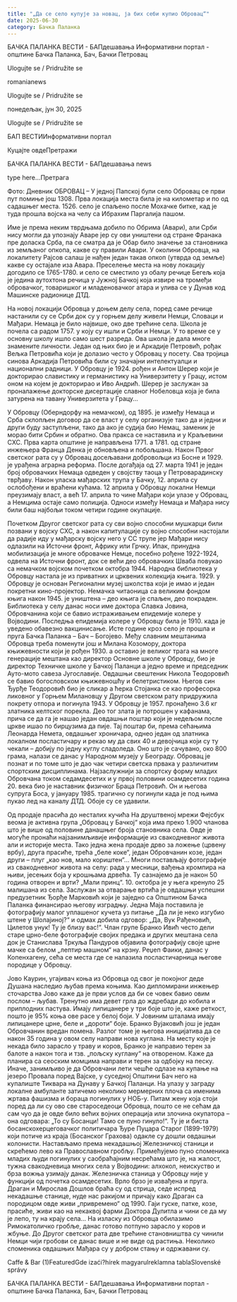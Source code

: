 ```yaml
---
title: "„Да се село купује за новац, ја бих себи купио Обровац“"
date: 2025-06-30
category: Бачка Паланка
---
```


БАЧКА ПАЛАНКА ВЕСТИ - БАПдешавања Информативни портал - општине Бачка Паланка, Бач, Бачки Петровац

Ulogujte se / Pridružite se

romanianews

Ulogujte se / Pridružite se

понедељак, јун 30, 2025

Ulogujte se / Pridružite se

БАП ВЕСТИИнформативни портал

Куцајте овдеПретражи

БАЧКА ПАЛАНКА ВЕСТИ - БАПдешавања news

type here...Претрага

Фото: Дневник
            ОБРОВАЦ – У једној Папској були село Обровац се први пут помиње још 1308. Прва локација места била је на километар и по од садашњег места. 1526. село је спаљено после Мохачке битке, кад је туда прошла војска на челу са Ибрахим Паргалија пашом.

Име је према неким тврдњама добило по Обрима (Авари), али Срби нису могли да упознају Аваре јер су ови уништени од стране Франака пре доласка Срба, па се сматра да је Обар било значење за становника из земљаног опкопа, какве су правили Авари. У околини Обровца, на локалитету Рајсов салаш је нађен један такав опкоп (утврда од земље) какве су остајале иза Авара.
Преселење места на нову локацију догодило се 1765-1780. и село се сместило уз обалу речице Бегељ која је једина аутохтона речица у Јужној Бачкој која извире на тромеђи обровачког, товаришког и младеновачког атара и улива се у Дунав код Машинске радионице ДТД.


На новој локацији Обровца у доњем делу села, поред саме речице настанили су се Срби док су у горњем делу живели Немци, Словаци и Мађари. Немаца је било највише, око две трећине села. Школа је почела са радом 1757. у коју су ишли и Срби и Немци. У то време се у основну школу ишло само шест разреда. Ова школа је дала многе знамените личности. Један од њих био је и Аркадије Петровић, рођак Вељка Петровића који је долазио често у Обровац у посету. Сва тројица синова Аркадија Петровића били су значајни интелектуалци и национални радници. У Обровцу је 1924. рођен и Антон Шерер који је докторирао славистику и германистику на Универзитету у Грацу, истом оном на којем је докторирао и Иво Андрић. Шерер је заслужан за проналажење докторске дисертације славног Нобеловца која је била затурена на тавану Универзитета у Грацу…


У Обровцу (Оберндорфу на немачком), од 1895. је између Немаца и Срба склопљен договор да се власт у селу организује тако да и једни и други буду заступљени, тако да ако је судија био Немац, заменик је морао бити Србин и обратно. Ова пракса се наставила и у Краљевини СХС. Прва карта општине је направљена 1771. а 1781. од стране инжењера Франца Денка је обновљена и побољшана.
Након Првог светског рата су у Обровац досељавани добровољци из Босне и 1929. је урађена аграрна реформа. После догађаја од 27. марта 1941 је један број обровачких Немаца одведен у својству таоца у Петроварадинску тврђаву. Након уласка мађарских трупа у Бачку, 12. априла су ослобођени и враћени кућама. 12 априла у Обровцу локални Немци преузимају власт, а већ 17. априла то чине Мађари који улазе у Обровац, а Немцима остаје само полиција. Односи између Немаца и Мађара нису били баш најбољи током четири године окупације.


Почетком Другог светског рата су сви војно способни мушкарци били позвани у војску СХС, а након капитулације су војно способни настојали да радије иду у мађарску војску него у СС трупе јер Мађари нису одлазили на Источни фронт, Африку или Грчку. Ипак, принудна мобилизација је многе обровачке Немце, посебно рођене 1922-1924, одвела на Источни фронт, док се већи део обровачких Шваба повукао са немачком војском почетком октобра 1944.
Народна библиотека у Обровцу настала је из приватних и црквених колекција књига. 1929. у Обровцу је основан Регионални музеј школства који је имао и један покретни кино-пројектор. Немачка читаоница са великим фондом књига након 1945. је уништена – део књига је спаљен, део покраден.
Библиотека у селу данас носи име доктора Славка Јовина, Обровчанина који се бавио истраживањем епидемије колере у Војводини. Последња епидемија колере у Обровцу била је 1910. када је уведено обавезно вакцинисање. Исте године кроз село је прошла и пруга Бачка Паланка – Бач – Богојево.
Међу славним мештанима Обровца треба поменути још и Милана Козомору, доктора књижевности који је рођен 1930. а оставио је великог трага на многе генерације мештана као директор Основне школе у Обровцу, био је директор Техничке школе у Бачкој Паланци а једно време и председник Ауто-мото савеза Југославије.
Овдашњи свештеник Никола Теодоровић се бавио богословском књижевношћу и белетристиком. Његов син Ђурђе Теодоровић био је сликар а ћерка Стојанка се као професорка ликовног у Горњем Милановцу у Другом светском рату придружила покрету отпора и погинула 1943.
У Обровцу је 1957. пронађено 3.6 кг златника келтског порекла. Део тог злата је потрошен у кафанама, прича се да га је нашао један овдашњи поштар који је недељом после цркве ишао по бирцузима да пије. Тај поштар би, према сећањима Леонарда Немета, овдашњег хроничара, однео један од златника локалном посластичару и рекао му да свих 40 и девојчица који су ту чекали – добију по једну куглу сладоледа. Оно што је сачувано, око 800 грама, налази се данас у Народном музеју у Београду.
Обровац је познат и по томе што је дао чак четири светска првака у различитим спортским дисциплинама. Најзаслужнији за спортску форму младих Обровчана током седамдесетих и у првој половини осамдесетих година 20. века био је наставник физичког Браца Петровић. Он и његова супруга Боса, у јануару 1985. трагично су погинули када је под њима пукао лед на каналу ДТД. Обоје су се удавили.

Од продаје прасића до несталих кучића
На друштвеној мрежи Фејсбук веома је активна група „Обровац у Бачкој“ која има преко 1.900 чланова што је више од половине данашњег броја становника села. Овде је могуће пронаћи најзанимљивије информације из свакодневног живота али и историје места.
Тако једна жена продаје дрво за ложење (црвену врбу), друга прасиће, трећа „беле коке“, један Обровчанин козе, један други – плуг „као нов, мало кориштен“…
Многи постављају фотографије из свакодневног живота на селу: рада у месници, вађења кромпира на њиви, јесењих боја у крошњама дрвећа. Ту сазнајемо да је након 50 година отворен и врти? „Мали принц“. 10. октобра је у њега кренуло 25 малишана из села. Заслужан за отварање вртића је овдашњи успешни предузетник Ђорђе Марковић који је заједно са Општином Бачка Паланка финансирао његову изградњу.
Једна Маја поставила је фотографију малог уплашеног кучета уз питање „Да ли је неко изгубио штене у Шолајиној?“ и одмах добила одговор: „Да, Вук Рађеновић, Цилетов унук! Ту је близу вас!“.
Члан групе Бранко Ивић често дели старе црно-беле фотографије својих предака и других мештана села док је Станислава Тркуља Пандуров објавила фотографију своје црне мачке са белом „лептир машном“ на крзну. Реџеп Фаики, данас у Копенхагену, сећа се места где се налазила посластичарница његове породице у Обровцу.

Јово Каурин, угајивач коња из Обровца од свог је покојног деде Душана наследио љубав према коњима. Као дипломирани инжењер сточарства Јово каже да је први услов да би се човек бавио овим послом – љубав. Тренутно има девет грла до ждребади до кобила и приплодних пастува. Имају липицанере у три боје што је, каже реткост, пошто је 95% коња ове расе у белој боји. У Јовиним шталама имају липицанере црне, беле и „дороти“ боје.
Бранко Вујаковић још је један Обровчанин вредан помена. Разлог томе је његова иницијатива да се након 35 година у овом селу направи нова куглана. На месту које је некада било зарасло у траву и коров, Бранко је направио терен за балоте а након тога и тзв. „пољску куглану“ на отвореном. Каже да планира са сеоским момцима направи и терен за одбојку на песку. Иначе, занимљиво је да Обровчани лети чешће одлазе на купање на језеро Провала поред Вајске, у суседној Општини Бач него на купалиште Тиквара на Дунаву у Бачкој Паланци.
На улазу у заграду локалне амбуланте затичемо неколико мермерних плоча са именима жртава фашизма и бораца погинулих у НОБ-у. Питам жену која стоји поред да ли су ово све староседеоци Обровца, пошто се не сећам да сам чуо да је овде било већих војних операција или злочина окупатора – она одговара: „То су Босанци! Тамо се пуно гинуло!“. Ту је и биста босанскохерцеговачког политичара Ђуре Пуцара Старог (1899-1979) који потиче из краја (Босанског Грахова) одакле су дошли овдашњи колонисти.
Настављамо према некадашњој Железничкој станици и скрећемо лево ка Православном гробљу. Примећујемо пуно споменика младих људи погинулих у саобраћајним несрећама што је, на жалост, тужна свакодневица многих села у Војводини: алхокол, неискуство и брза вожња узимају данак.
Железничка станица у Обровцу није у функцији од почетка осамдесетих. Врло брзо је извађена и пруга. Драган и Мирослав Дошлов браћа су од стрица, седе испред некадашње станице, нуде нас ракијом и причају како Драган са породицом овде живи „привремено“ од 1990. Гаји гуске, патке, козе, прасиће, живи као на некаквој фарми Доктора Дулитла и чини се да му је лепо, ту на крају села…
На изласку из Обровца обилазимо Римокатоличко гробље, данас готово потпуно зарасло у коров и жбуње. До Другог светског рата две трећине становништва су чинили Немци чији гробови се данас више и не виде од растиња. Неколико споменика овдашњих Мађара су у добром стању и одржавани су.

Caffe & Bar (1)FeaturedGde izaći?hírek magyarulreklamna tablaSlovenské správy

БАЧКА ПАЛАНКА ВЕСТИ - БАПдешавања Информативни портал - општине Бачка Паланка, Бач, Бачки Петровац
